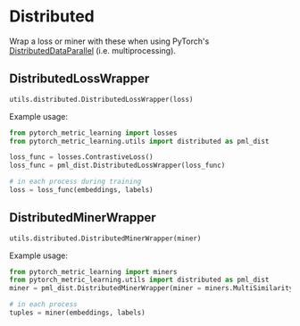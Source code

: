 # Distributed

Wrap a loss or miner with these when using PyTorch's [DistributedDataParallel](https://pytorch.org/tutorials/intermediate/ddp_tutorial.html) (i.e. multiprocessing).


## DistributedLossWrapper 
```python
utils.distributed.DistributedLossWrapper(loss)
```

Example usage:
```python
from pytorch_metric_learning import losses
from pytorch_metric_learning.utils import distributed as pml_dist

loss_func = losses.ContrastiveLoss()
loss_func = pml_dist.DistributedLossWrapper(loss_func)

# in each process during training
loss = loss_func(embeddings, labels)
```

## DistributedMinerWrapper
```python
utils.distributed.DistributedMinerWrapper(miner)
```

Example usage:
```python
from pytorch_metric_learning import miners
from pytorch_metric_learning.utils import distributed as pml_dist
miner = pml_dist.DistributedMinerWrapper(miner = miners.MultiSimilarityMiner())

# in each process
tuples = miner(embeddings, labels)
```
